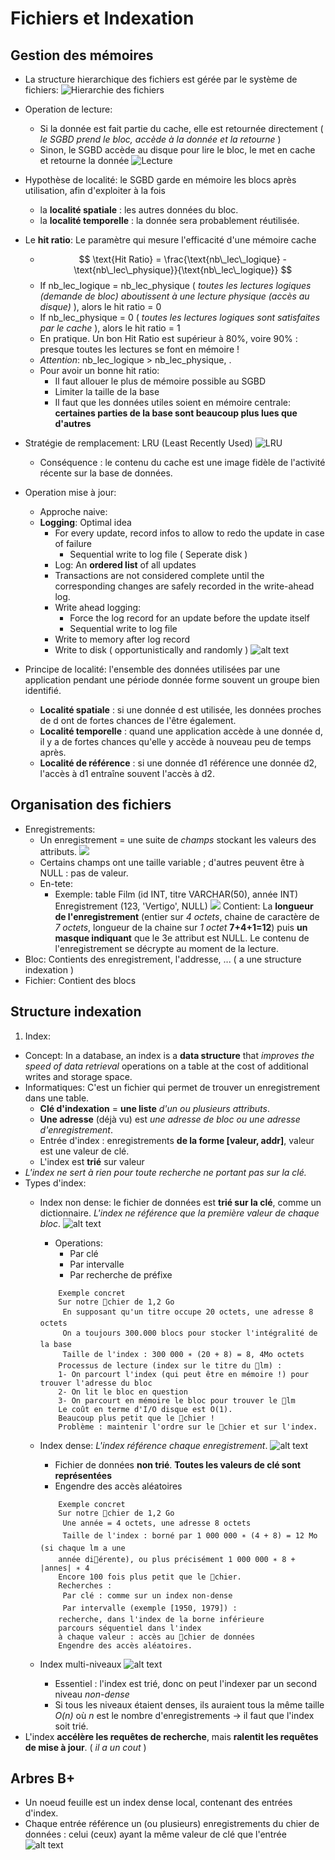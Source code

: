 # Fichiers et Indexation

## Gestion des mémoires

- La structure hierarchique des fichiers est gérée par le système de fichiers:
![Hierarchie des fichiers](../assets/images/memoire.png)

- Operation de lecture: 
    - Si la donnée est fait partie du cache, elle est retournée directement ( *le SGBD prend le bloc, accède à la donnée et la retourne* )
    - Sinon, le SGBD accède au disque pour lire le bloc, le met en cache et retourne la donnée
    ![Lecture](../assets/images/operation_de_lecture.png)

- Hypothèse de localité: le SGBD garde en mémoire les blocs après utilisation, afin d'exploiter à la fois
    - la **localité spatiale** : les autres données du bloc.
    - la **localité temporelle** : la donnée sera probablement réutilisée.

- Le **hit ratio**: Le paramètre qui mesure l'efficacité d'une mémoire cache
    - $$ \text{Hit Ratio} = \frac{\text{nb\_lec\_logique} - \text{nb\_lec\_physique}}{\text{nb\_lec\_logique}} $$
    - If nb_lec_logique = nb_lec_physique ( *toutes les lectures logiques (demande de bloc) aboutissent à une lecture physique (accès au disque)* ), alors le hit ratio = 0
    - If nb_lec_physique = 0 ( *toutes les lectures logiques sont satisfaites par le cache* ), alors le hit ratio = 1
    - En pratique. Un bon Hit Ratio est supérieur à 80%, voire 90% : presque toutes les lectures se font en mémoire !
    - *Attention*: nb_lec_logique > nb_lec_physique, .
    - Pour avoir un bonne hit ratio:
        - Il faut allouer le plus de mémoire possible au SGBD
        - Limiter la taille de la base
        - Il faut que les données utiles soient en mémoire centrale: **certaines parties de la base sont beaucoup plus lues que d'autres**
- Stratégie de remplacement: LRU (Least Recently Used)
    ![LRU](../assets/images/LRU.png)
    - Conséquence : le contenu du cache est une image fidèle de l'activité récente sur la base de données.
- Operation mise à jour:
    - Approche naive: 
    - **Logging**: Optimal idea
        - For every update, record infos to allow to redo the update in case of failure
            - Sequential write to log file ( Seperate disk )
        - Log: An **ordered list** of all updates
        - Transactions are not considered complete until the corresponding changes are safely recorded in the write-ahead log.
        - Write ahead logging:
            - Force the log record for an update before the update itself
            - Sequential write to log file
        - Write to memory after log record
        - Write to disk ( opportunistically and randomly )
    ![alt text](../assets/images/log.png)

- Principe de localité: l'ensemble des données utilisées par une application pendant une période donnée forme souvent un groupe bien identifié.
    - **Localité spatiale** : si une donnée d est utilisée, les données proches de d ont de fortes chances de l'être également.
    - **Localité temporelle** : quand une application accède à une donnée d, il y a de fortes chances qu'elle y accède à nouveau peu de temps après.
    - **Localité de référence** : si une donnée d1 référence une donnée d2, l'accès à d1 entraîne souvent l'accès à d2.

## Organisation des fichiers

- Enregistrements:
    - Un enregistrement = une suite de *champs* stockant les valeurs des attributs.
    ![](../assets/images/tpyes.png)
    - Certains champs ont une taille variable ; d'autres peuvent être à NULL : pas de valeur.
    - En-tete:
        - Exemple: 
            table Film (id INT, titre VARCHAR(50), année INT)
            Enregistrement (123, 'Vertigo', NULL)
            ![](../assets/images/entete.png)
            Contient: La **longueur de l'enregistrement** (entier sur *4 octets*, chaine de caractère de *7 octets*, longueur de la chaine sur *1 octet* **7+4+1=12**) puis **un masque indiquant** que le 3e attribut est NULL. Le contenu de l'enregistrement se décrypte au moment de la lecture.
- Bloc: Contients des enregistrement, l'addresse, ... ( a une structure indexation )
- Fichier: Contient des blocs

## Structure indexation

1. Index:
- Concept: In a database, an index is a **data structure** that *improves the speed of data retrieval* operations on a table at the cost of additional writes and storage space.
- Informatiques: C'est un fichier qui permet de trouver un enregistrement dans une table.
    - **Clé d'indexation** = **une liste** *d'un ou plusieurs attributs*.
    - **Une adresse** (déjà vu) est *une adresse de bloc ou une adresse d'enregistrement*.
    - Entrée d'index : enregistrements **de la forme [valeur, addr]**, valeur est une valeur de clé.
    - L'index est **trié** sur valeur
- *L'index ne sert à rien pour toute recherche ne portant pas sur la clé.*
- Types d'index:
    - Index non dense: le fichier de données est **trié sur la clé**, comme un dictionnaire. *L'index ne référence que la première valeur de chaque bloc*.
    ![alt text](../assets/images/nondense.png)
        - Operations:
            - Par clé
            - Par intervalle
            - Par recherche de préfixe

        ```
            Exemple concret
            Sur notre chier de 1,2 Go
             En supposant qu'un titre occupe 20 octets, une adresse 8 octets
             On a toujours 300.000 blocs pour stocker l'intégralité de la base
             Taille de l'index : 300 000 ∗ (20 + 8) = 8, 4Mo octets
            Processus de lecture (index sur le titre du lm) :
            1- On parcourt l'index (qui peut être en mémoire !) pour trouver l'adresse du bloc
            2- On lit le bloc en question
            3- On parcourt en mémoire le bloc pour trouver le lm
            Le coût en terme d'I/O disque est O(1).
            Beaucoup plus petit que le chier !
            Problème : maintenir l'ordre sur le chier et sur l'index.
        ```

    - Index dense: *L'index référence chaque enregistrement*.
        ![alt text](../assets/images/dense.png)
        - Fichier de données **non trié**. **Toutes les valeurs de clé sont représentées**
        - Engendre des accès aléatoires
        ```
            Exemple concret
            Sur notre chier de 1,2 Go
             Une année = 4 octets, une adresse 8 octets
             Taille de l'index : borné par 1 000 000 ∗ (4 + 8) = 12 Mo (si chaque lm a une
            année diérente), ou plus précisément 1 000 000 ∗ 8 + |annes| ∗ 4
            Encore 100 fois plus petit que le chier.
            Recherches :
             Par clé : comme sur un index non-dense
             Par intervalle (exemple [1950, 1979]) :
            recherche, dans l'index de la borne inférieure
            parcours séquentiel dans l'index
            à chaque valeur : accès au chier de données
            Engendre des accès aléatoires.
        ```
    - Index multi-niveaux
        ![alt text](../assets/images/multiniveau.png)
        - Essentiel : l'index est trié, donc on peut l'indexer par un second niveau *non-dense*
        - Si tous les niveaux étaient denses, ils auraient tous la même taille *O(n)* où *n* est le nombre d'enregistrements -> il faut que l'index soit trié.
- L'index **accélère les requêtes de recherche**, mais **ralentit les requêtes de mise à jour**. ( *il a un cout* )

## Arbres B+

- Un noeud feuille est un index dense local, contenant des entrées d'index.
- Chaque entrée référence un (ou plusieurs) enregistrements du chier de données : celui (ceux) ayant la même valeur de clé
que l'entrée
![alt text](../assets/images/ex-arbre.png)
